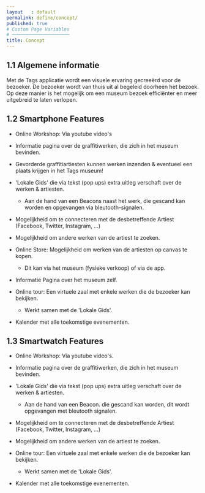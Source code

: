 ```yaml
---
layout   : default
permalink: define/concept/
published: true
# Custom Page Variables
# ─────────────────────
title: Concept
---
```


1.1 Algemene informatie
---
Met de Tags applicatie wordt een visuele ervaring gecreeërd voor de bezoeker. De bezoeker wordt van thuis uit al begeleid doorheen het bezoek. Op deze manier is het mogelijk om een museum bezoek efficiënter en meer uitgebreid te laten verlopen.


1.2 Smartphone Features
---

* Online Workshop: Via youtube video's
* Informatie pagina over de graffitiwerken, die zich in het museum bevinden.
* Gevorderde graffitiartiesten kunnen werken inzenden & eventueel een plaats krijgen in het Tags museum!
* 'Lokale Gids' die via tekst (pop ups) extra uitleg verschaft over de werken & artiesten.
  * Aan de hand van een Beacons naast het werk, die gescand kan worden en opgevangen via bleutooth-signalen.

* Mogelijkheid om te connecteren met de desbetreffende Artiest (Facebook, Twitter, Instagram, …)
* Mogelijkheid om andere werken van de artiest te zoeken.
* Online Store: Mogelijkheid om werken van de artiesten op canvas te kopen.
  * Dit kan via het museum (fysieke verkoop) of via de app.

* Informatie Pagina over het museum zelf.
* Online tour: Een virtuele zaal met enkele werken die de bezoeker kan bekijken.
  * Werkt samen met de 'Lokale Gids'.

* Kalender met alle toekomstige evenementen.

1.3 Smartwatch Features
---

* Online Workshop: Via youtube video's.
* Informatie pagina over de graffitiwerken, die zich in het museum bevinden.
* 'Lokale Gids' die via tekst (pop ups) extra uitleg verschaft over de werken & artiesten.
  * Aan de hand van een Beacon. die gescand kan worden, dit wordt opgevangen met bleutooth signalen.

* Mogelijkheid om te connecteren met de desbetreffende Artiest (Facebook, Twitter, Instagram, …)
* Mogelijkheid om andere werken van de artiest te zoeken.
* Online tour: Een virtuele zaal met enkele werken die de bezoeker kan bekijken.
  * Werkt samen met de 'Lokale Gids'.
  
* Kalender met alle toekomstige evenementen.

